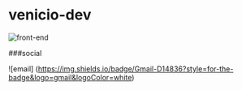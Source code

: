 # venicio-dev

![front-end](https://cdn.dribbble.com/users/320114/screenshots/2575134/code_dribbble.gif)

###social

![email] (https://img.shields.io/badge/Gmail-D14836?style=for-the-badge&logo=gmail&logoColor=white)
